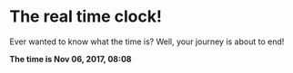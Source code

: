 # The real time clock!

Ever wanted to know what the time is? Well, your journey is about to end!

**The time is Nov 06, 2017, 08:08**